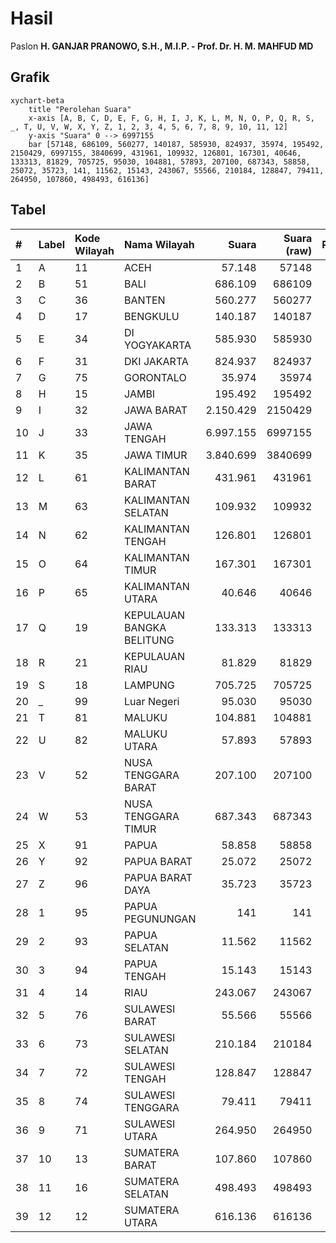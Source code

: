 # Hasil

Paslon **H. GANJAR PRANOWO, S.H., M.I.P. - Prof. Dr. H. M. MAHFUD MD**

## Grafik

```mermaid
xychart-beta
    title "Perolehan Suara"
    x-axis [A, B, C, D, E, F, G, H, I, J, K, L, M, N, O, P, Q, R, S, _, T, U, V, W, X, Y, Z, 1, 2, 3, 4, 5, 6, 7, 8, 9, 10, 11, 12]
    y-axis "Suara" 0 --> 6997155
    bar [57148, 686109, 560277, 140187, 585930, 824937, 35974, 195492, 2150429, 6997155, 3840699, 431961, 109932, 126801, 167301, 40646, 133313, 81829, 705725, 95030, 104881, 57893, 207100, 687343, 58858, 25072, 35723, 141, 11562, 15143, 243067, 55566, 210184, 128847, 79411, 264950, 107860, 498493, 616136]
```

## Tabel

| #  | Label | Kode Wilayah | Nama Wilayah              | Suara     | Suara (raw) | Persentase |
|:-- |:----- |:------------ |:------------------------- | ---------:| -----------:| ----------:|
| 1  | A     | 11           | ACEH                      | 57.148    | 57148       | 0,27       |
| 2  | B     | 51           | BALI                      | 686.109   | 686109      | 3,21       |
| 3  | C     | 36           | BANTEN                    | 560.277   | 560277      | 2,62       |
| 4  | D     | 17           | BENGKULU                  | 140.187   | 140187      | 0,66       |
| 5  | E     | 34           | DI YOGYAKARTA             | 585.930   | 585930      | 2,74       |
| 6  | F     | 31           | DKI JAKARTA               | 824.937   | 824937      | 3,86       |
| 7  | G     | 75           | GORONTALO                 | 35.974    | 35974       | 0,17       |
| 8  | H     | 15           | JAMBI                     | 195.492   | 195492      | 0,91       |
| 9  | I     | 32           | JAWA BARAT                | 2.150.429 | 2150429     | 10,06      |
| 10 | J     | 33           | JAWA TENGAH               | 6.997.155 | 6997155     | 32,74      |
| 11 | K     | 35           | JAWA TIMUR                | 3.840.699 | 3840699     | 17,97      |
| 12 | L     | 61           | KALIMANTAN BARAT          | 431.961   | 431961      | 2,02       |
| 13 | M     | 63           | KALIMANTAN SELATAN        | 109.932   | 109932      | 0,51       |
| 14 | N     | 62           | KALIMANTAN TENGAH         | 126.801   | 126801      | 0,59       |
| 15 | O     | 64           | KALIMANTAN TIMUR          | 167.301   | 167301      | 0,78       |
| 16 | P     | 65           | KALIMANTAN UTARA          | 40.646    | 40646       | 0,19       |
| 17 | Q     | 19           | KEPULAUAN BANGKA BELITUNG | 133.313   | 133313      | 0,62       |
| 18 | R     | 21           | KEPULAUAN RIAU            | 81.829    | 81829       | 0,38       |
| 19 | S     | 18           | LAMPUNG                   | 705.725   | 705725      | 3,30       |
| 20 | _     | 99           | Luar Negeri               | 95.030    | 95030       | 0,44       |
| 21 | T     | 81           | MALUKU                    | 104.881   | 104881      | 0,49       |
| 22 | U     | 82           | MALUKU UTARA              | 57.893    | 57893       | 0,27       |
| 23 | V     | 52           | NUSA TENGGARA BARAT       | 207.100   | 207100      | 0,97       |
| 24 | W     | 53           | NUSA TENGGARA TIMUR       | 687.343   | 687343      | 3,22       |
| 25 | X     | 91           | PAPUA                     | 58.858    | 58858       | 0,28       |
| 26 | Y     | 92           | PAPUA BARAT               | 25.072    | 25072       | 0,12       |
| 27 | Z     | 96           | PAPUA BARAT DAYA          | 35.723    | 35723       | 0,17       |
| 28 | 1     | 95           | PAPUA PEGUNUNGAN          | 141       | 141         | 0,00       |
| 29 | 2     | 93           | PAPUA SELATAN             | 11.562    | 11562       | 0,05       |
| 30 | 3     | 94           | PAPUA TENGAH              | 15.143    | 15143       | 0,07       |
| 31 | 4     | 14           | RIAU                      | 243.067   | 243067      | 1,14       |
| 32 | 5     | 76           | SULAWESI BARAT            | 55.566    | 55566       | 0,26       |
| 33 | 6     | 73           | SULAWESI SELATAN          | 210.184   | 210184      | 0,98       |
| 34 | 7     | 72           | SULAWESI TENGAH           | 128.847   | 128847      | 0,60       |
| 35 | 8     | 74           | SULAWESI TENGGARA         | 79.411    | 79411       | 0,37       |
| 36 | 9     | 71           | SULAWESI UTARA            | 264.950   | 264950      | 1,24       |
| 37 | 10    | 13           | SUMATERA BARAT            | 107.860   | 107860      | 0,50       |
| 38 | 11    | 16           | SUMATERA SELATAN          | 498.493   | 498493      | 2,33       |
| 39 | 12    | 12           | SUMATERA UTARA            | 616.136   | 616136      | 2,88       |



